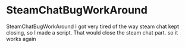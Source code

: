 # SteamChatBugWorkAround
SteamChatBugWorkAround
I got very tired of the way steam chat kept closing, so I made a script. That would close the steam chat part. so it works again

